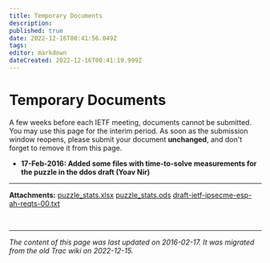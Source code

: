 ```yaml
---
title: Temporary Documents
description: 
published: true
date: 2022-12-16T00:41:56.049Z
tags: 
editor: markdown
dateCreated: 2022-12-16T00:41:19.999Z
---
```


# Temporary Documents

A few weeks before each IETF meeting, documents cannot be submitted. You may use this page for the interim period. As soon as the submission window reopens, please submit your document **unchanged**, and don't forget to remove it from this page.

- **17-Feb-2016: Added some files with time-to-solve measurements for the puzzle in the ddos draft (Yoav Nir)**

---

**Attachments:**
[puzzle_stats.xlsx](/puzzle_stats.xlsx)
[puzzle_stats.ods](/puzzle_stats.ods)
[draft-ietf-ipsecme-esp-ah-reqts-00.txt](/draft-ietf-ipsecme-esp-ah-reqts-00.txt)


&nbsp;
&nbsp;
&nbsp;

---

*The content of this page was last updated on 2016-02-17. It was migrated from the old Trac wiki on 2022-12-15.*


